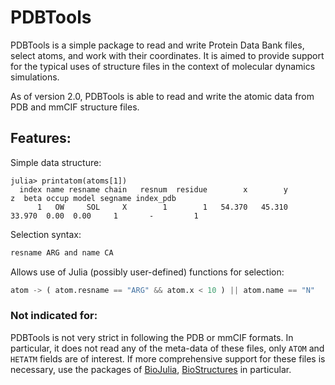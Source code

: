 # PDBTools

PDBTools is a simple package to read and write Protein Data Bank files,
select atoms, and work with their coordinates. It is aimed to provide support
for the typical uses of structure files in the context of molecular dynamics
simulations.

As of version 2.0, PDBTools is able to read and write the atomic data 
from PDB and mmCIF structure files.

## Features:

Simple data structure: 
```julia-repl
julia> printatom(atoms[1])
  index name resname chain   resnum  residue        x        y        z  beta occup model segname index_pdb
      1   OW     SOL     X        1        1   54.370   45.310   33.970  0.00  0.00     1       -         1
```

Selection syntax:
```julia
resname ARG and name CA
```

Allows use of Julia (possibly user-defined) functions for selection:
```julia
atom -> ( atom.resname == "ARG" && atom.x < 10 ) || atom.name == "N"
```
### Not indicated for:

PDBTools is not very strict in following the PDB or mmCIF formats. In particular,
it does not read any of the meta-data of these files, only `ATOM` and `HETATM` fields
are of interest. If more comprehensive support for these files is necessary,
use the packages of 
[BioJulia](https://github.com/BioJulia), 
[BioStructures](https://github.com/BioJulia/BioStructures.jl) in
particular.

